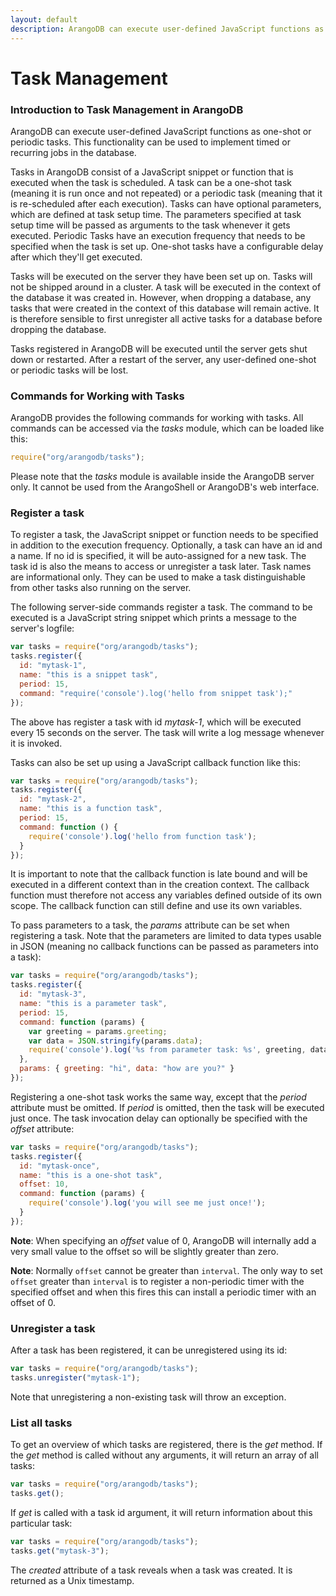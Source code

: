 ```yaml
---
layout: default
description: ArangoDB can execute user-defined JavaScript functions as one-shotor periodic tasks
---
```

Task Management
===============

### Introduction to Task Management in ArangoDB

ArangoDB can execute user-defined JavaScript functions as one-shot
or periodic tasks. This functionality can be used to implement timed
or recurring jobs in the database.

Tasks in ArangoDB consist of a JavaScript snippet or function that is
executed when the task is scheduled. A task can be a one-shot task
(meaning it is run once and not repeated) or a periodic task (meaning
that it is re-scheduled after each execution). Tasks can have optional
parameters, which are defined at task setup time. The parameters
specified at task setup time will be passed as arguments to the
task whenever it gets executed. Periodic Tasks have an execution 
frequency that needs to be specified when the task is set up. One-shot
tasks have a configurable delay after which they'll get executed.

Tasks will be executed on the server they have been set up on. 
Tasks will not be shipped around in a cluster. A task will be 
executed in the context of the database it was created in. However,
when dropping a database, any tasks that were created in the context
of this database will remain active. It is therefore sensible to
first unregister all active tasks for a database before dropping the
database.

Tasks registered in ArangoDB will be executed until the server
gets shut down or restarted. After a restart of the server, any 
user-defined one-shot or periodic tasks will be lost. 

### Commands for Working with Tasks

ArangoDB provides the following commands for working with tasks.
All commands can be accessed via the *tasks* module, which can be
loaded like this:

```js
require("org/arangodb/tasks");
```

Please note that the *tasks* module is available inside the ArangoDB
server only. It cannot be used from the ArangoShell or ArangoDB's web
interface.

### Register a task

To register a task, the JavaScript snippet or function needs to be
specified in addition to the execution frequency. Optionally, a task
can have an id and a name. If no id is specified, it will be auto-assigned
for a new task. The task id is also the means to access or unregister a
task later. Task names are informational only. They can be used to make
a task distinguishable from other tasks also running on the server.

The following server-side commands register a task. The command to be
executed is a JavaScript string snippet which prints a message to the 
server's logfile:


```js
var tasks = require("org/arangodb/tasks");
tasks.register({
  id: "mytask-1",
  name: "this is a snippet task",
  period: 15,
  command: "require('console').log('hello from snippet task');"
});
```


The above has register a task with id *mytask-1*, which will be executed
every 15 seconds on the server. The task will write a log message whenever
it is invoked.

Tasks can also be set up using a JavaScript callback function like this:

```js
var tasks = require("org/arangodb/tasks");
tasks.register({
  id: "mytask-2",
  name: "this is a function task",
  period: 15,
  command: function () {
    require('console').log('hello from function task');
  }
});
```

It is important to note that the callback function is late bound and 
will be executed in a different context than in the creation context. 
The callback function must therefore not access any variables defined 
outside of its own scope. The callback function can still define and
use its own variables.

To pass parameters to a task, the *params* attribute can be set when
registering a task. Note that the parameters are limited to data types
usable in JSON (meaning no callback functions can be passed as parameters
into a task):

```js
var tasks = require("org/arangodb/tasks");
tasks.register({
  id: "mytask-3",
  name: "this is a parameter task",
  period: 15,
  command: function (params) {
    var greeting = params.greeting;
    var data = JSON.stringify(params.data);
    require('console').log('%s from parameter task: %s', greeting, data);
  },
  params: { greeting: "hi", data: "how are you?" }
});
```

Registering a one-shot task works the same way, except that the 
*period* attribute must be omitted. If *period* is omitted, then the
task will be executed just once. The task invocation delay can optionally
be specified with the *offset* attribute:

```js
var tasks = require("org/arangodb/tasks");
tasks.register({
  id: "mytask-once",
  name: "this is a one-shot task",
  offset: 10,
  command: function (params) {
    require('console').log('you will see me just once!');
  }
});
```

**Note**: When specifying an *offset* value of 0, ArangoDB will internally add 
a very small value to the offset so will be slightly greater than zero.

**Note**: Normally `offset` cannot be greater than `interval`. 
The only way to set `offset` greater than `interval` is to register 
a non-periodic timer with the specified offset and when this fires this can 
install a periodic timer with an offset of 0.

### Unregister a task

After a task has been registered, it can be unregistered using its id:

```js
var tasks = require("org/arangodb/tasks");
tasks.unregister("mytask-1");
```

Note that unregistering a non-existing task will throw an exception.


### List all tasks

To get an overview of which tasks are registered, there is the *get* 
method. If the *get* method is called without any arguments, it will
return an array of all tasks:

```js
var tasks = require("org/arangodb/tasks");
tasks.get();
```

If *get* is called with a task id argument, it will return information 
about this particular task:

```js
var tasks = require("org/arangodb/tasks");
tasks.get("mytask-3");
```

The *created* attribute of a task reveals when a task was created. It is
returned as a Unix timestamp. 
